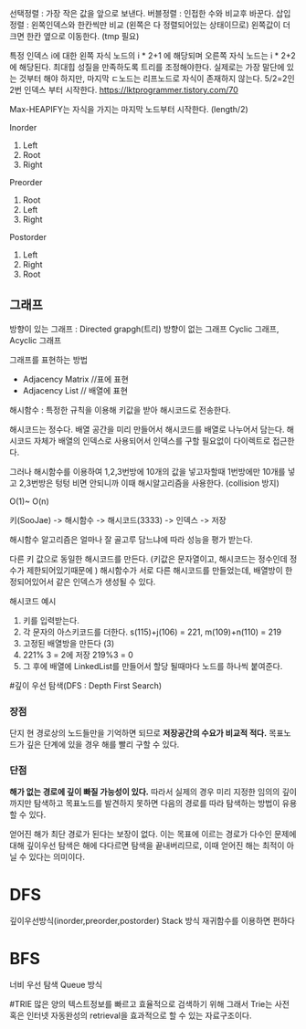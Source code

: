 선택정렬 : 가장 작은 값을 앞으로 보낸다.
버블정렬 : 인접한 수와 비교후 바꾼다.
삽입정렬 : 왼쪽인덱스와 한칸씩만 비교 (왼쪽은 다 정렬되어있는 상태이므로) 
          왼쪽값이 더 크면 한칸 옆으로 이동한다. (tmp 필요)

특정 인덱스 i에 대한 왼쪽 자식 노드의 i \* 2+1 에 해당되며 오른쪽 자식 노드는 i \* 2+2에 해당된다.
최대힙 성질을 만족하도록 트리를 조정해야한다.
실제로는 가장 말단에 있는 것부터 해야 하지만, 마지막 ㄷ노드는 리프노드로 자식이 존재하지 않는다.
5/2=2인 2번 인덱스 부터 시작한다.
https://lktprogrammer.tistory.com/70

Max-HEAPIFY는 자식을 가지는 마지막 노드부터 시작한다. (length/2) 


Inorder
1. Left
2. Root
3. Right

Preorder
1. Root
2. Left
3. Right

Postorder
1. Left
2. Right
3. Root



## 그래프
방향이 있는 그래프 : Directed grapgh(트리)
방향이 없는 그래프
Cyclic 그래프, Acyclic 그래프        

그래프를 표현하는 방법
- Adjacency Matrix //표에 표현
- Adjacency List  // 배열에 표현


해시함수 : 특정한 규칙을 이용해 키값을 받아 해시코드로 전송한다.

해시코드는 정수다. 배열 공간을 미리 만들어서 해시코드를 배열로 나누어서 담는다.
해시코드 자체가 배열의 인덱스로 사용되어서 인덱스를 구할 필요없이 다이렉트로 접근한다.

그러나 해시함수를 이용하여 1,2,3번방에 10개의 값을 넣고자할때 1번방에만 10개를 넣고 2,3번방은 텅텅 비면 안되니까 이때 해시알고리즘을 사용한다. (collision 방지)

O(1)~ O(n)

키(SooJae) -> 해시함수 -> 해시코드(3333) -> 인덱스 -> 저장

해시함수 알고리즘은 얼마나 잘 골고루 담느냐에 따라 성능을 평가 받는다.

다른 키 값으로 동일한 해시코드를 만든다. (키값은 문자열이고, 해시코드는 정수인데 정수가 제한되어있기때문에 )
해시함수가 서로 다른 해시코드를 만들었는데, 배열방이 한정되어있어서 같은 인덱스가 생성될 수 있다.


해시코드 예시
1. 키를 입력받는다.
2. 각 문자의 아스키코드를 더한다. s(115)+j(106) = 221, m(109)+n(110) = 219
3. 고정된 배열방을 만든다 (3)
4. 221% 3 = 2에 저장 219%3 = 0
5. 그 후에 배열에 LinkedList를 만들어서 할당 될때마다 노드를 하나씩 붙여준다.


#깊이 우선 탐색(DFS : Depth First Search)

### 장점 
단지 현 경로상의 노드들만을 기억하면 되므로 **저장공간의 수요가 비교적 적다.**
목표노드가 깊은 단계에 있을 경우 해를 빨리 구할 수 있다.

### 단점
**해가 없는 경로에 깊이 빠질 가능성이 있다.** 따라서 실제의 경우 미리 지정한 임의의 깊이까지만 탐색하고 목표노드를 발견하지 못하면 다음의 경로를 따라 탐색하는 방법이 유용할 수 있다. 

얻어진 해가 최단 경로가 된다는 보장이 없다. 이는 목표에 이르는 경로가 다수인 문제에 대해 깊이우선 탐색은 해에 다다르면 탐색을 끝내버리므로, 이때 얻어진 해는 최적이 아닐 수 있다는 의미이다.

# DFS
깊이우선방식(inorder,preorder,postorder)
Stack 방식 
재귀함수를 이용하면 편하다

# BFS
너비 우선 탐색
Queue 방식

#TRIE
많은 양의 텍스트정보를 빠르고 효율적으로 검색하기 위해
그래서 Trie는 사전 혹은 인터넷 자동완성의 retrieval을 효과적으로 할 수 있는 자료구조이다.

